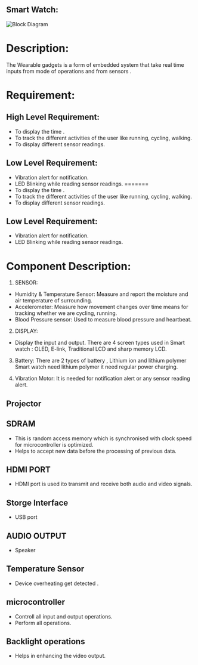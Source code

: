 ## Smart Watch:
![Block Diagram](https://user-images.githubusercontent.com/89115879/154841926-760b459a-d5ab-4294-bece-ff115d33d112.PNG)

# Description:
 The Wearable gadgets is a form of embedded system that take real time inputs from mode  of operations and from sensors .


# Requirement:

## High Level Requirement:


*	To display the time .
*	To track the different activities of the user like running, cycling, walking.
*	To display different sensor readings.

##	Low Level Requirement:

*	Vibration alert for notification.
*	LED Blinking while reading sensor readings.
=======
* To display the time .
* To track the different activities of the user like running, cycling, walking.
* To display different sensor readings.

## Low Level Requirement:
* Vibration alert for notification.
* LED Blinking while reading sensor readings.



# Component Description:

1)	SENSOR:
*	Humidity  & Temperature Sensor:
          Measure and report the moisture and air temperature of surrounding.
*	Accelerometer:
          Measure how movement changes over time means for tracking whether   we are cycling, running.
*	Blood Pressure sensor:
          Used  to measure blood pressure and heartbeat.

2)	 DISPLAY:
 * Display the input and output. There are 4 screen types used in Smart watch : OLED, E-link, Traditional LCD and sharp memory LCD. 
     
3)	Battery:
There are 2 types of battery , Lithium ion and lithium polymer
Smart watch need lithium polymer it need regular power charging.
    

4)	Vibration Motor:
It is needed for notification alert or any sensor reading alert.

## Projector

## SDRAM
* This is random access memory which is synchronised with clock speed for microcontroller is optimized.
* Helps to accept new data before the processing of previous data.

## HDMI PORT
* HDMI port is used ito transmit and receive both audio and video signals.

## Storge Interface
* USB port

## AUDIO OUTPUT
* Speaker

## Temperature Sensor
* Device overheating get detected .

## microcontroller
* Controll all input and output operations.
* Perform all operations.

## Backlight operations
* Helps in enhancing the video output. 